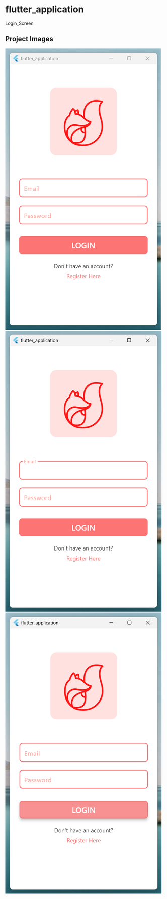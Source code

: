 # flutter_application

Login_Screen


## Project Images


![login_screen](./assets/images/screen_one.png)
![login_screen](./assets/images/on_hoover_over_input_field.png)
![login_screen](./assets/images/on_hoover_over_login_button.png)


